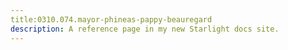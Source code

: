 ```yaml
---
title:0310.074.mayor-phineas-pappy-beauregard
description: A reference page in my new Starlight docs site.
---
```

